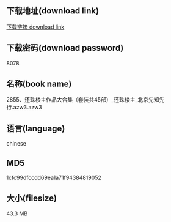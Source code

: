 ## 下载地址(download link)
[下载链接 download link](https://voluble-croquembouche-d321dc.netlify.app/?s=2855%E3%80%81%E8%BF%98%E7%8F%A0%E6%A5%BC%E4%B8%BB%E4%BD%9C%E5%93%81%E5%A4%A7%E5%90%88%E9%9B%86%EF%BC%88%E5%A5%97%E8%A3%85%E5%85%B145%E9%83%A8%EF%BC%89_%E8%BF%98%E7%8F%A0%E6%A5%BC%E4%B8%BB_%E5%8C%97%E4%BA%AC%E5%85%88%E7%9F%A5%E5%85%88%E8%A1%8C.azw3)

## 下载密码(download password)
8078

## 名称(book name)
2855、还珠楼主作品大合集（套装共45部）_还珠楼主_北京先知先行.azw3.azw3

## 语言(language)
chinese

## MD5
1cfc99dfccdd69ea1a71f94384819052

## 大小(filesize)
43.3 MB

